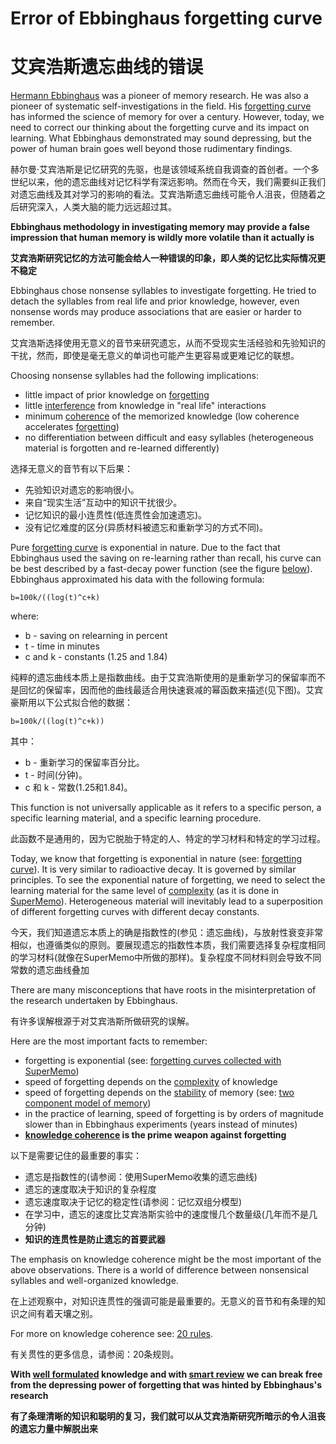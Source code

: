 # Error of Ebbinghaus forgetting curve

# 艾宾浩斯遗忘曲线的错误

[Hermann Ebbinghaus](https://supermemo.guru/wiki/Hermann_Ebbinghaus) was a pioneer of memory research. He was also a pioneer of systematic self-investigations in the field. His [forgetting curve](https://supermemo.guru/wiki/Forgetting_curve) has informed the science of memory for over a century. However, today, we need to correct our thinking about the forgetting curve and its impact on learning. What Ebbinghaus demonstrated may sound depressing, but the power of human brain goes well beyond those rudimentary findings.

赫尔曼·艾宾浩斯是记忆研究的先驱，也是该领域系统自我调查的首创者。一个多世纪以来，他的遗忘曲线对记忆科学有深远影响。然而在今天，我们需要纠正我们对遗忘曲线及其对学习的影响的看法。艾宾浩斯遗忘曲线可能令人沮丧，但随着之后研究深入，人类大脑的能力远远超过其。

**Ebbinghaus methodology in investigating memory may provide a false impression that human memory is wildly more volatile than it actually is**

**艾宾浩斯研究记忆的方法可能会给人一种错误的印象，即人类的记忆比实际情况更不稳定**

Ebbinghaus chose nonsense syllables to investigate forgetting. He tried to detach the syllables from real life and prior knowledge, however, even nonsense words may produce associations that are easier or harder to remember.

艾宾浩斯选择使用无意义的音节来研究遗忘，从而不受现实生活经验和先验知识的干扰，然而，即使是毫无意义的单词也可能产生更容易或更难记忆的联想。

Choosing nonsense syllables had the following implications:

- little impact of prior knowledge on [forgetting](https://supermemo.guru/wiki/Forgetting)
- little [interference](https://supermemo.guru/wiki/Interference) from knowledge in "real life" interactions
- minimum [coherence](https://supermemo.guru/wiki/Coherence) of the memorized knowledge (low coherence accelerates [forgetting](https://supermemo.guru/wiki/Forgetting))
- no differentiation between difficult and easy syllables (heterogeneous material is forgotten and re-learned differently)

选择无意义的音节有以下后果：

- 先验知识对遗忘的影响很小。
- 来自“现实生活”互动中的知识干扰很少。
- 记忆知识的最小连贯性(低连贯性会加速遗忘)。
- 没有记忆难度的区分(异质材料被遗忘和重新学习的方式不同)。

Pure [forgetting curve](https://supermemo.guru/wiki/Forgetting_curve) is exponential in nature. Due to the fact that Ebbinghaus used the saving on re-learning rather than recall, his curve can be best described by a fast-decay power function (see the figure [below](https://supermemo.guru/wiki/Error_of_Ebbinghaus_forgetting_curve#Ebbinghaus)). Ebbinghaus approximated his data with the following formula:

```
b=100k/((log(t)^c+k)
```

where:

- b - saving on relearning in percent
- t - time in minutes
- c and k - constants (1.25 and 1.84)

纯粹的遗忘曲线本质上是指数曲线。由于艾宾浩斯使用的是重新学习的保留率而不是回忆的保留率，因而他的曲线最适合用快速衰减的幂函数来描述(见下图)。艾宾豪斯用以下公式拟合他的数据：

```
b=100k/((log(t)^c+k))
```

其中：

- b - 重新学习的保留率百分比。
- t - 时间(分钟)。
- c 和 k - 常数(1.25和1.84)。

This function is not universally applicable as it refers to a specific person, a specific learning material, and a specific learning procedure.

此函数不是通用的，因为它脱胎于特定的人、特定的学习材料和特定的学习过程。

Today, we know that forgetting is exponential in nature (see: [forgetting curve](https://supermemo.guru/wiki/Forgetting_curve)). It is very similar to radioactive decay. It is governed by similar principles. To see the exponential nature of forgetting, we need to select the learning material for the same level of [complexity](https://supermemo.guru/wiki/Complexity) (as it is done in [SuperMemo](https://supermemo.guru/wiki/SuperMemo)). Heterogeneous material will inevitably lead to a superposition of different forgetting curves with different decay constants.

今天，我们知道遗忘本质上的确是指数性的(参见：遗忘曲线)，与放射性衰变非常相似，也遵循类似的原则。要展现遗忘的指数性本质，我们需要选择复杂程度相同的学习材料(就像在SuperMemo中所做的那样)。复杂程度不同材料则会导致不同常数的遗忘曲线叠加

There are many misconceptions that have roots in the misinterpretation of the research undertaken by Ebbinghaus.

有许多误解根源于对艾宾浩斯所做研究的误解。

Here are the most important facts to remember:

- forgetting is exponential (see: [forgetting curves collected with SuperMemo](https://supermemo.guru/wiki/Forgetting_curve))
- speed of forgetting depends on the [complexity](https://supermemo.guru/wiki/Memory_complexity) of knowledge
- speed of forgetting depends on the [stability](https://supermemo.guru/wiki/Stability) of memory (see: [two component model of memory](https://supermemo.guru/wiki/Two_component_model_of_memory))
- in the practice of learning, speed of forgetting is by orders of magnitude slower than in Ebbinghaus experiments (years instead of minutes)
- **[knowledge coherence](https://supermemo.guru/wiki/Coherence) is the prime weapon against forgetting**

以下是需要记住的最重要的事实：

- 遗忘是指数性的(请参阅：使用SuperMemo收集的遗忘曲线)
- 遗忘的速度取决于知识的复杂程度
- 遗忘速度取决于记忆的稳定性(请参阅：记忆双组分模型)
- 在学习中，遗忘的速度比艾宾浩斯实验中的速度慢几个数量级(几年而不是几分钟)
- **知识的连贯性是防止遗忘的首要武器**

The emphasis on knowledge coherence might be the most important of the above observations. There is a world of difference between nonsensical syllables and well-organized knowledge.

在上述观察中，对知识连贯性的强调可能是最重要的。无意义的音节和有条理的知识之间有着天壤之别。

For more on knowledge coherence see: [20 rules](https://supermemo.guru/wiki/20_rules).

有关贯性的更多信息，请参阅：20条规则。

**With [well formulated](https://supermemo.guru/wiki/20_rules) knowledge and with [smart review](https://supermemo.guru/wiki/SuperMemo) we can break free from the depressing power of forgetting that was hinted by Ebbinghaus's research**

**有了条理清晰的知识和聪明的复习，我们就可以从艾宾浩斯研究所暗示的令人沮丧的遗忘力量中解脱出来**

